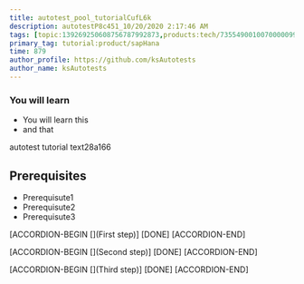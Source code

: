 ```yaml
---
title: autotest_pool_tutorialCufL6k
description: autotestP8c451_10/20/2020 2:17:46 AM
tags: [topic:139269250608756787992873,products:tech/73554900100700000996,tutorial:experience/advanced]
primary_tag: tutorial:product/sapHana
time: 879
author_profile: https://github.com/ksAutotests
author_name: ksAutotests
---
```

### You will learn
- You will learn this
- and that

autotest tutorial text28a166

## Prerequisites
- Prerequisute1
- Prerequisute2
- Prerequisute3

[ACCORDION-BEGIN [](First step)]
[DONE]
[ACCORDION-END]

[ACCORDION-BEGIN [](Second step)]
[DONE]
[ACCORDION-END]

[ACCORDION-BEGIN [](Third step)]
[DONE]
[ACCORDION-END]

